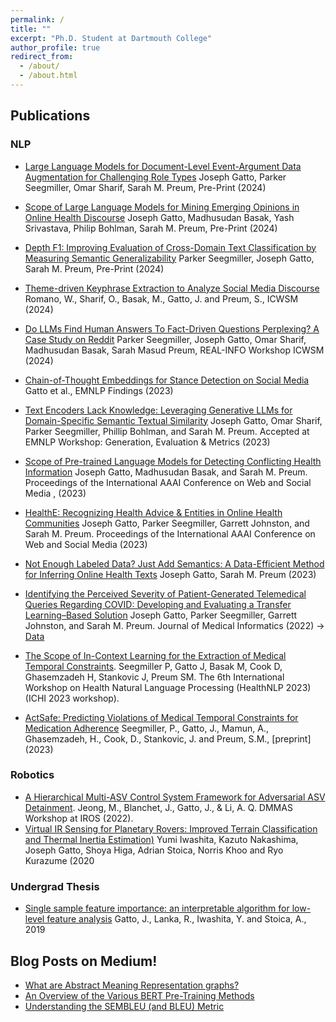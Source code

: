 ```yaml
---
permalink: /
title: ""
excerpt: "Ph.D. Student at Dartmouth College"
author_profile: true
redirect_from: 
  - /about/
  - /about.html
---
```


## Publications
### NLP 

- [Large Language Models for Document-Level Event-Argument Data Augmentation for Challenging Role Types](https://arxiv.org/abs/2403.03304) Joseph Gatto, Parker Seegmiller, Omar Sharif, Sarah M. Preum, Pre-Print (2024)

- [Scope of Large Language Models for Mining Emerging Opinions in Online Health Discourse](https://arxiv.org/abs/2403.03336) Joseph Gatto, Madhusudan Basak, Yash Srivastava, Philip Bohlman, Sarah M. Preum, Pre-Print (2024)

- [Depth F1: Improving Evaluation of Cross-Domain Text Classification by Measuring Semantic Generalizability](https://arxiv.org/abs/2406.14695) Parker Seegmiller, Joseph Gatto, Sarah M. Preum, Pre-Print (2024)

- [Theme-driven Keyphrase Extraction to Analyze Social Media Discourse](https://ojs.aaai.org/index.php/ICWSM/article/view/31391/33551) Romano, W., Sharif, O., Basak, M., Gatto, J. and Preum, S., ICWSM (2024)

- [Do LLMs Find Human Answers To Fact-Driven Questions Perplexing? A Case Study on Reddit](https://arxiv.org/abs/2404.01147) Parker Seegmiller, Joseph Gatto, Omar Sharif, Madhusudan Basak, Sarah Masud Preum, REAL-INFO Workshop ICWSM (2024)

- [Chain-of-Thought Embeddings for Stance Detection on Social Media](https://aclanthology.org/2023.findings-emnlp.273) Gatto et al., EMNLP Findings (2023)

- [Text Encoders Lack Knowledge: Leveraging Generative LLMs for Domain-Specific Semantic Textual Similarity](https://aclanthology.org/2023.gem-1.23/)
Joseph Gatto, Omar Sharif, Parker Seegmiller, Phillip Bohlman, and Sarah M. Preum. Accepted at EMNLP Workshop: Generation, Evaluation & Metrics (2023)

- [Scope of Pre-trained Language Models for Detecting Conflicting Health Information](https://ojs.aaai.org/index.php/ICWSM/article/view/22140)
Joseph Gatto, Madhusudan Basak, and Sarah M. Preum. Proceedings of the International AAAI Conference on Web and Social Media , (2023)

- [HealthE: Recognizing Health Advice & Entities in Online Health Communities](https://ojs.aaai.org/index.php/ICWSM/article/view/22210) 
Joseph Gatto, Parker Seegmiller, Garrett Johnston, and Sarah M. Preum. Proceedings of the International AAAI Conference on Web and Social Media (2023)

- [Not Enough Labeled Data? Just Add Semantics: A Data-Efficient Method for Inferring Online Health Texts](https://arxiv.org/abs/2309.09877)
Joseph Gatto, Sarah M. Preum (2023)

- [Identifying the Perceived Severity of Patient-Generated Telemedical Queries Regarding COVID: Developing and Evaluating a Transfer Learning–Based Solution](https://medinform.jmir.org/2022/9/e37770)
Joseph Gatto, Parker Seegmiller, Garrett Johnston, and Sarah M. Preum. Journal of Medical Informatics (2022)
-> [Data](https://github.com/Persist-Lab/TelemedicalQueryClassification)

-  [The Scope of In-Context Learning for the Extraction of Medical Temporal Constraints](https://arxiv.org/abs/2303.09366). Seegmiller P, Gatto J, Basak M, Cook D, Ghasemzadeh H, Stankovic J, Preum SM. The 6th International Workshop on Health Natural Language Processing (HealthNLP 2023) (ICHI 2023 workshop).

- [ActSafe: Predicting Violations of Medical Temporal Constraints for Medication Adherence](https://arxiv.org/pdf/2301.07051.pdf) Seegmiller, P., Gatto, J., Mamun, A., Ghasemzadeh, H., Cook, D., Stankovic, J. and Preum, S.M., [preprint] (2023)




### Robotics
- [A Hierarchical Multi-ASV Control System Framework for Adversarial ASV Detainment](https://dcslgatech.github.io/iros22-multi-agent-workshop/contributed_papers/IROS22-DMMAS_paper_6832.pdf). Jeong, M., Blanchet, J., Gatto, J., & Li, A. Q.  DMMAS Workshop at IROS (2022). 
- [Virtual IR Sensing for Planetary Rovers: Improved Terrain Classification and Thermal Inertia Estimation)](https://ras.papercept.net/images/temp/IROS/files/3127.pdf) 
Yumi Iwashita, Kazuto Nakashima, Joseph Gatto, Shoya Higa, Adrian Stoica, Norris Khoo and Ryo Kurazume (2020

### Undergrad Thesis 
- [Single sample feature importance: an interpretable algorithm for low-level feature analysis](https://arxiv.org/abs/1911.11901) Gatto, J., Lanka, R., Iwashita, Y. and Stoica, A., 2019

## Blog Posts on Medium! 

- [What are Abstract Meaning Representation graphs?](https://medium.com/analytics-vidhya/what-are-abstract-meaning-representation-graphs-2a1149b6475a)
- [An Overview of the Various BERT Pre-Training Methods](https://medium.com/analytics-vidhya/an-overview-of-the-various-bert-pre-training-methods-c365512342d8)
- [Understanding the SEMBLEU (and BLEU) Metric](https://medium.com/analytics-vidhya/understanding-the-sembleu-and-bleu-metric-2e8a01cedcb3)

